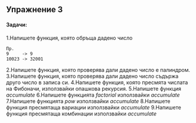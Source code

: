 ## Упражнение 3

#### Задачи:

1.Напишете функция, която обръща дадено число

	Пр.
	9     -> 9
	10023 -> 32001

2.Напишете функция, която проверява дали дадено число е палиндром.
3.Напишете функция, която проверява дали дадено число съдържа друго число в записа си.
4.Напишете функция, която пресмята числата на Фибоначи, използвайки опашкова рекурсия.
5.Напишете функция _accumulate_
6.Напишете функцията _factorial_ използвайки _accumulate_
7.Напишете функцията _pow_ използвайки _accumulate_
8.Напишете функция пресмятаща вариации използвайки _accumulate_
9.Напишете функция пресмятаща комбинации използвайки _accumulate_
